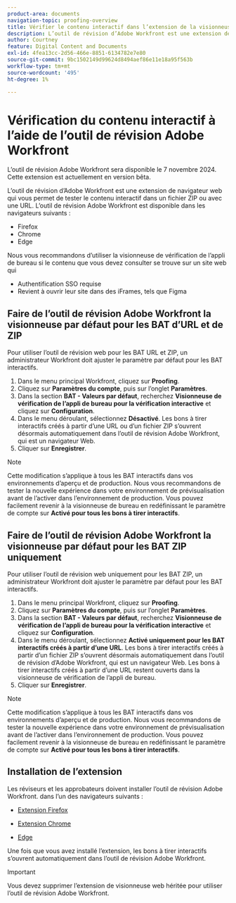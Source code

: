 ```yaml
---
product-area: documents
navigation-topic: proofing-overview
title: Vérifier le contenu interactif dans l’extension de la visionneuse de proxy web
description: L’outil de révision d’Adobe Workfront est une extension de navigateur qui vous permet de tester le contenu interactif dans un fichier ZIP ou avec une URL.
author: Courtney
feature: Digital Content and Documents
exl-id: 4fea13cc-2d56-466e-8851-6134782e7e80
source-git-commit: 9bc1502149d99624d8494aef86e11e18a95f563b
workflow-type: tm+mt
source-wordcount: '495'
ht-degree: 1%

---
```


# Vérification du contenu interactif à l’aide de l’outil de révision Adobe Workfront

<span class="preview">L’outil de révision Adobe Workfront sera disponible le 7 novembre 2024. Cette extension est actuellement en version bêta.</span>

L’outil de révision d’Adobe Workfront est une extension de navigateur web qui vous permet de tester le contenu interactif dans un fichier ZIP ou avec une URL. L’outil de révision Adobe Workfront est disponible dans les navigateurs suivants :

* Firefox
* Chrome
* Edge

Nous vous recommandons d’utiliser la visionneuse de vérification de l’appli de bureau si le contenu que vous devez consulter se trouve sur un site web qui

* Authentification SSO requise
* Revient à ouvrir leur site dans des iFrames, tels que Figma



## Faire de l’outil de révision Adobe Workfront la visionneuse par défaut pour les BAT d’URL et de ZIP

Pour utiliser l’outil de révision web pour les BAT URL et ZIP, un administrateur Workfront doit ajuster le paramètre par défaut pour les BAT interactifs.

1. Dans le menu principal Workfront, cliquez sur **Proofing**.
1. Cliquez sur **Paramètres du compte**, puis sur l’onglet **Paramètres**.
1. Dans la section **BAT - Valeurs par défaut**, recherchez **Visionneuse de vérification de l’appli de bureau pour la vérification interactive** et cliquez sur **Configuration**.
1. Dans le menu déroulant, sélectionnez **Désactivé**. Les bons à tirer interactifs créés à partir d’une URL ou d’un fichier ZIP s’ouvrent désormais automatiquement dans l’outil de révision Adobe Workfront, qui est un navigateur Web.
1. Cliquer sur **Enregistrer**.

>[!NOTE]
>
>Cette modification s’applique à tous les BAT interactifs dans vos environnements d’aperçu et de production. Nous vous recommandons de tester la nouvelle expérience dans votre environnement de prévisualisation avant de l’activer dans l’environnement de production. Vous pouvez facilement revenir à la visionneuse de bureau en redéfinissant le paramètre de compte sur **Activé pour tous les bons à tirer interactifs**.

## Faire de l’outil de révision Adobe Workfront la visionneuse par défaut pour les BAT ZIP uniquement

Pour utiliser l’outil de révision web uniquement pour les BAT ZIP, un administrateur Workfront doit ajuster le paramètre par défaut pour les BAT interactifs.

1. Dans le menu principal Workfront, cliquez sur **Proofing**.
1. Cliquez sur **Paramètres du compte**, puis sur l’onglet **Paramètres**.
1. Dans la section **BAT - Valeurs par défaut**, recherchez **Visionneuse de vérification de l’appli de bureau pour la vérification interactive** et cliquez sur **Configuration**.
1. Dans le menu déroulant, sélectionnez **Activé uniquement pour les BAT interactifs créés à partir d’une URL**. Les bons à tirer interactifs créés à partir d’un fichier ZIP s’ouvrent désormais automatiquement dans l’outil de révision d’Adobe Workfront, qui est un navigateur Web. Les bons à tirer interactifs créés à partir d’une URL restent ouverts dans la visionneuse de vérification de l’appli de bureau.
1. Cliquer sur **Enregistrer**.

>[!NOTE]
>
>Cette modification s’applique à tous les BAT interactifs dans vos environnements d’aperçu et de production. Nous vous recommandons de tester la nouvelle expérience dans votre environnement de prévisualisation avant de l’activer dans l’environnement de production. Vous pouvez facilement revenir à la visionneuse de bureau en redéfinissant le paramètre de compte sur **Activé pour tous les bons à tirer interactifs**.

## Installation de l’extension

Les réviseurs et les approbateurs doivent installer l’outil de révision Adobe Workfront. dans l’un des navigateurs suivants :

* [Extension Firefox](https://addons.mozilla.org/en-US/firefox/addon/adobe-workfront-review-tool/)

* [Extension Chrome](https://chromewebstore.google.com/detail/adobe-workfront-review-to/lhdepbgeilldghlfnankdnponhljpgml)

* [Edge](https://microsoftedge.microsoft.com/addons/detail/adobe-workfront-review-to/llhapmaiiddmcamgeapaipjpagnoijen)

Une fois que vous avez installé l’extension, les bons à tirer interactifs s’ouvrent automatiquement dans l’outil de révision Adobe Workfront.

>[!IMPORTANT]
>
>Vous devez supprimer l’extension de visionneuse web héritée pour utiliser l’outil de révision Adobe Workfront.
